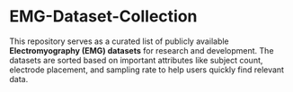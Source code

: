 # EMG-Dataset-Collection
This repository serves as a curated list of publicly available **Electromyography (EMG) datasets** for research and development. The datasets are sorted based on important attributes like subject count, electrode placement, and sampling rate to help users quickly find relevant data.  
